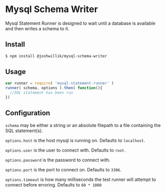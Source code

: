 # Mysql Schema Writer

Mysql Statement Runner is designed to wait until a database is available and then writes a schema to it.

## Install

```sh
$ npm install @joshwillik/mysql-schema-writer
```

## Usage

```js
var runner = require( 'mysql-statement-runner' )
runner( schema, options ).then( function(){
  //SOL statement has been run
})
```

## Configuration
`schema` may be either a string or an absolute filepath to a file containing the SQL statement(s).

`options.host` is the host mysql is running on. Defaults to `localhost`.

`options.user` is the user to connect with. Defaults to `root`.

`options.password` is the password to connect with.

`options.port` is the port to connect on. Defaults to `3306`.

`options.timeout` is how many milliseconds the test runner will attempt to connect before erroring.
Defaults to `60 * 1000`
